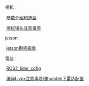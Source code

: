 相机： 

​	[参数介绍和选型](https://github.com/AovoT/AT-Docs/blob/master/src/hardware/camera/%E7%9B%B8%E6%9C%BA%E7%AE%80%E4%BB%8B%E4%B8%8E%E7%9B%B8%E6%9C%BA%E9%80%89%E5%9E%8B.md)

​	[擦拭镜头注意事项](https://github.com/AovoT/AT-Docs/blob/master/src/hardware/camera/%E9%95%9C%E5%A4%B4%E6%93%A6%E6%8B%AD%E6%B3%A8%E6%84%8F%E4%BA%8B%E9%A1%B9.md)

jetson:

​	[jetson刷机指南](https://github.com/AovoT/AT-Docs/blob/master/src/hardware/jetson/Jetson.md)

雷达：

​	[ROS2_lidar_cofig](https://github.com/AovoT/AT-Docs/blob/master/src/hardware/lidar/Livox-MID360/ROS2_lidar_cofig.md)

​	[编译Livox注意事项和humble下雷达配置](https://github.com/AovoT/AT-Docs/blob/master/src/hardware/lidar/Livox-MID360/%E7%BC%96%E8%AF%91%E5%82%BB%E9%80%BCLivox%E7%9A%84%E6%B3%A8%E6%84%8F%E4%BA%8B%E9%A1%B9%20.md)